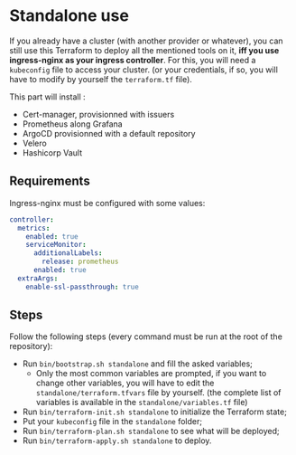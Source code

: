 # Standalone use

If you already have a cluster (with another provider or whatever), you can still use this Terraform to deploy all the mentioned tools on it, **iff you use ingress-nginx as your ingress controller**. For this, you will need a `kubeconfig` file to access your cluster. (or your credentials, if so, you will have to modify by yourself the `terraform.tf` file).

This part will install :
- Cert-manager, provisionned with issuers
- Prometheus along Grafana
- ArgoCD provisionned with a default repository
- Velero
- Hashicorp Vault

## Requirements

Ingress-nginx must be configured with some values:

```yaml
controller:
  metrics:
    enabled: true
    serviceMonitor:
      additionalLabels:
        release: prometheus
      enabled: true
  extraArgs:
    enable-ssl-passthrough: true
```

## Steps

Follow the following steps (every command must be run at the root of the repository):
- Run `bin/bootstrap.sh standalone` and fill the asked variables;
  - Only the most common variables are prompted, if you want to change other variables, you will have to edit the `standalone/terraform.tfvars` file by yourself. (the complete list of variables is available in the `standalone/variables.tf` file)
- Run `bin/terraform-init.sh standalone` to initialize the Terraform state;
- Put your `kubeconfig` file in the `standalone` folder;
- Run `bin/terraform-plan.sh standalone` to see what will be deployed;
- Run `bin/terraform-apply.sh standalone` to deploy.
